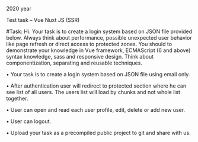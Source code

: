 2020 year

Test task – Vue Nuxt JS (SSR)

#Task:
Hi.
Your task is to create a login system based on JSON file provided below. Always think about performance, possible unexpected user behavior like page refresh or direct access to protected zones. You should to demonstrate your knowledge in Vue framework, ECMAScript (6 and above) syntax knowledge, sass and responsive design. Think about componentization, separating and reusable techniques.

• Your task is to create a login system based on JSON file using email only.

• After authentication user will redirect to protected section where he can see list of all users.
The users list will load by chunks and not whole list together.

• User can open and read each user profile, edit, delete or add new user.

• User can logout.

• Upload your task as a precompiled public project to git and share with us.
